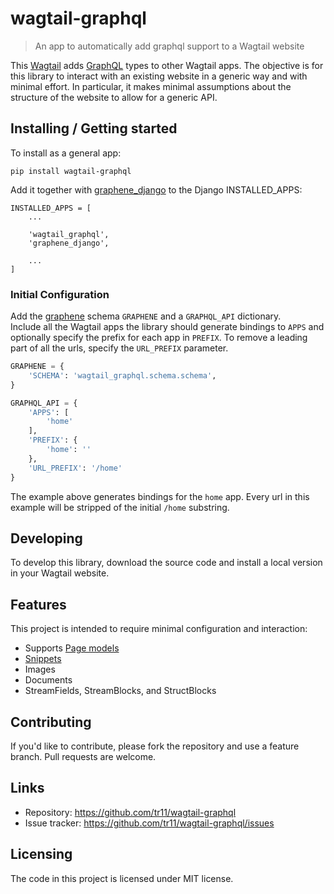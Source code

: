 # wagtail-graphql
> An app to automatically add graphql support to a Wagtail website 

This [Wagtail](https://wagtail.io/) adds [GraphQL](https://graphql.org/) types to 
other Wagtail apps. The objective is for this library to interact with an existing website
in a generic way and with minimal effort.
In particular, it makes minimal assumptions about the structure of the website
to allow for a generic API.       


## Installing / Getting started

To install as a general app:

```shell
pip install wagtail-graphql
```

Add it together with [graphene_django](https://github.com/graphql-python/graphene-django) to the Django INSTALLED_APPS:

```
INSTALLED_APPS = [
    ...
    
    'wagtail_graphql',
    'graphene_django',
    
    ...
]

```


### Initial Configuration

Add the [graphene](https://github.com/graphql-python/graphene) schema `GRAPHENE` and a `GRAPHQL_API` dictionary.   
Include all the Wagtail apps the library should generate bindings to `APPS` and optionally
specify the prefix for each app in `PREFIX`. To remove a leading part of all the urls, specify the `URL_PREFIX` parameter.

```python
GRAPHENE = {
    'SCHEMA': 'wagtail_graphql.schema.schema',
}

GRAPHQL_API = {
    'APPS': [
        'home'
    ],
    'PREFIX': {
        'home': ''
    },
    'URL_PREFIX': '/home'
}
```
The example above generates bindings for the `home` app.  Every url in this example
will be stripped of the initial `/home` substring.  


## Developing

To develop this library, download the source code and install a local version in your Wagtail website.


## Features

This project is intended to require minimal configuration and interaction: 
* Supports [Page models](https://docs.wagtail.io/en/master/topics/pages.html)
* [Snippets](https://docs.wagtail.io/en/master/topics/snippets.html)
* Images
* Documents
* StreamFields, StreamBlocks, and StructBlocks
 

## Contributing

If you'd like to contribute, please fork the repository and use a feature
branch. Pull requests are welcome.

## Links

- Repository: https://github.com/tr11/wagtail-graphql
- Issue tracker: https://github.com/tr11/wagtail-graphql/issues

## Licensing

The code in this project is licensed under MIT license.